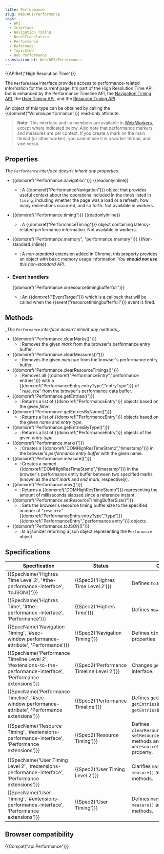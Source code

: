 ```yaml
---
title: Performance
slug: Web/API/Performance
tags:
  - API
  - Interface
  - Navigation Timing
  - NeedsTranslation
  - Performance
  - Reference
  - TopicStub
  - Web Performance
translation_of: Web/API/Performance
---
```

{{APIRef("High Resolution Time")}}

The **`Performance`** interface provides access to performance-related information for the current page. It's part of the High Resolution Time API, but is enhanced by the Performance Timeline API, the [Navigation Timing API](/de/docs/Web/API/Navigation_timing_API), the [User Timing API](/de/docs/Web/API/User_Timing_API), and the [Resource Timing API](/de/docs/Web/API/Resource_Timing_API).

An object of this type can be obtained by calling the {{domxref("Window.performance")}} read-only attribute.

> **Note:** This interface and its members are available in [Web Workers](/de/docs/Web/API/Web_Workers_API), except where indicated below. Also note that performance markers and measures are per context. If you create a mark on the main thread (or other worker), you cannot see it in a worker thread, and vice versa.

## Properties

_The `Performance` interface doesn't inherit any properties._

- {{domxref("Performance.navigation")}} {{readonlyInline}}
  - : A {{domxref("PerformanceNavigation")}} object that provides useful context about the operations included in the times listed in `timing`, including whether the page was a load or a refresh, how many redirections occurred, and so forth. Not available in workers.
- {{domxref("Performance.timing")}} {{readonlyInline}}
  - : A {{domxref("PerformanceTiming")}} object containing latency-related performance information. Not available in workers.
- {{domxref("Performance.memory", "performance.memory")}} {{Non-standard_inline}}
  - : A _non-standard_ extension added in Chrome, this property provides an object with basic memory usage information. _You **should not use** this non-standard API._

- ### Event handlers

  {{domxref("Performance.onresourcetimingbufferfull")}}

  - : An {{domxref("EventTarget")}} which is a callback that will be called when the {{event("resourcetimingbufferfull")}} event is fired.

## Methods

\__The `Performance` interface doesn't inherit any_ methods\_.

- {{domxref("Performance.clearMarks()")}}
  - : Removes the given _mark_ from the browser's performance entry buffer.
- {{domxref("Performance.clearMeasures()")}}
  - : Removes the given _measure_ from the browser's performance entry buffer.
- {{domxref("Performance.clearResourceTimings()")}}
  - : Removes all {{domxref("PerformanceEntry","performance entries")}} with a {{domxref("PerformanceEntry.entryType","entryType")}} of "`resource`" from the browser's performance data buffer.
- {{domxref("Performance.getEntries()")}}
  - : Returns a list of {{domxref("PerformanceEntry")}} objects based on the given _filter_.
- {{domxref("Performance.getEntriesByName()")}}
  - : Returns a list of {{domxref("PerformanceEntry")}} objects based on the given _name_ and _entry type_.
- {{domxref("Performance.getEntriesByType()")}}
  - : Returns a list of {{domxref("PerformanceEntry")}} objects of the given _entry type_.
- {{domxref("Performance.mark()")}}
  - : Creates a {{domxref("DOMHighResTimeStamp","timestamp")}} in the browser's _performance entry buffer_ with the given name.
- {{domxref("Performance.measure()")}}
  - : Creates a named {{domxref("DOMHighResTimeStamp","timestamp")}} in the browser's performance entry buffer between two specified marks (known as the _start mark_ and _end mark_, respectively).
- {{domxref("Performance.now()")}}
  - : Returns a {{domxref("DOMHighResTimeStamp")}} representing the amount of milliseconds elapsed since a reference instant.
- {{domxref("Performance.setResourceTimingBufferSize()")}}
  - : Sets the browser's resource timing buffer size to the specified number of "`resource`" {{domxref("PerformanceEntry.entryType","type")}} {{domxref("PerformanceEntry","performance entry")}} objects.
- {{domxref("Performance.toJSON()")}}
  - : Is a jsonizer returning a json object representing the `Performance` object.

## Specifications

| Specification                                                                                                                                            | Status                                                   | Comment                                                                                                                     |
| -------------------------------------------------------------------------------------------------------------------------------------------------------- | -------------------------------------------------------- | --------------------------------------------------------------------------------------------------------------------------- |
| {{SpecName('Highres Time Level 2', '#the-performance-interface', 'toJSON()')}}                                                 | {{Spec2('Highres Time Level 2')}}             | Defines `toJson()` method.                                                                                                  |
| {{SpecName('Highres Time', '#the-performance-interface', 'Performance')}}                                                         | {{Spec2('Highres Time')}}                         | Defines `now()` method.                                                                                                     |
| {{SpecName('Navigation Timing', '#sec-window.performance-attribute', 'Performance')}}                                         | {{Spec2('Navigation Timing')}}                 | Defines `timing` and `navigation` properties.                                                                               |
| {{SpecName('Performance Timeline Level 2', '#extensions-to-the-performance-interface', 'Performance extensions')}} | {{Spec2('Performance Timeline Level 2')}} | Changes `getEntries()` interface.                                                                                           |
| {{SpecName('Performance Timeline', '#sec-window.performance-attribute', 'Performance extensions')}}                     | {{Spec2('Performance Timeline')}}             | Defines `getEntries()`, `getEntriesByType()` and `getEntriesByName()` methods.                                              |
| {{SpecName('Resource Timing', '#extensions-performance-interface', 'Performance extensions')}}                             | {{Spec2('Resource Timing')}}                     | Defines `clearResourceTimings()` and `setResourceTimingBufferSize()` methods and the `onresourcetimingbufferfull` property. |
| {{SpecName('User Timing Level 2', '#extensions-performance-interface', 'Performance extensions')}}                     | {{Spec2('User Timing Level 2')}}             | Clarifies `mark()`, `clearMark()`, `measure()` and `clearMeasure()` methods.                                                |
| {{SpecName('User Timing', '#extensions-performance-interface', 'Performance extensions')}}                                 | {{Spec2('User Timing')}}                         | Defines `mark()`, `clearMark()`, `measure()` and `clearMeasure()` methods.                                                  |

## Browser compatibility

{{Compat("api.Performance")}}
